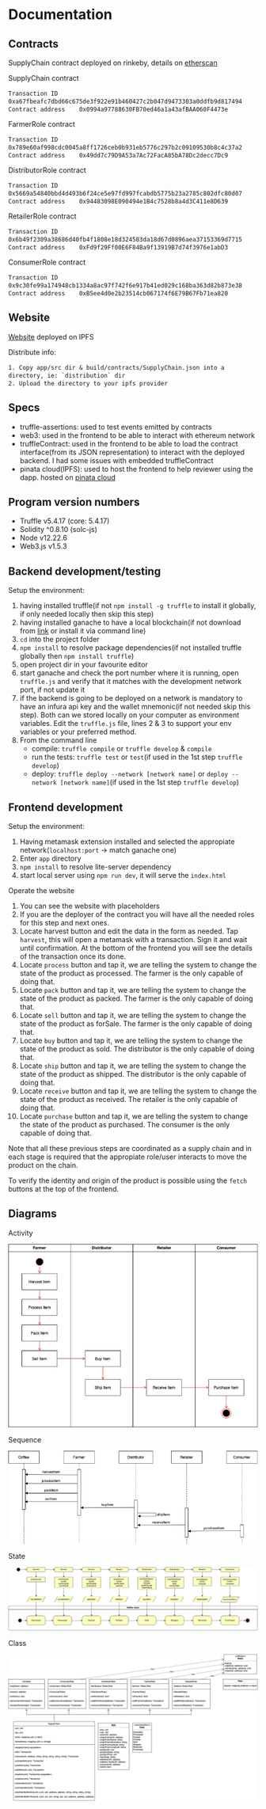 # Documentation

## Contracts

SupplyChain contract deployed on rinkeby, details on [etherscan](https://rinkeby.etherscan.io/address/0x0994a97788630FB70ed46a1a43afBAA060F4473e)

SupplyChain contract

    Transaction ID      0xa67fbeafc7dbd66c675de3f922e91b460427c2b047d9473303a0ddfb9d817494  
    Contract address    0x0994a97788630FB70ed46a1a43afBAA060F4473e

FarmerRole contract

    Transaction ID      0x789e60af998cdc0045a8ff1726ceb0b931eb5776c297b2c09109530b8c4c37a2
    Contract address    0x49dd7c79D9A53a7Ac72FacA85bA78Dc2decc7Dc9

DistributorRole contract

    Transaction ID      0x5669a54840bbd4d493b6f24ce5e97fd997fcabdb5775b23a2785c802dfc80d07
    Contract address    0x94483098E090494e1B4c7528b8a4d3C411e8D639

RetailerRole contract

    Transaction ID      0x6b49f2309a38686d40fb4f1808e18d324583da18d67d0896aea37153369d7715
    Contract address    0xFd9f29Ff00E6F84Ba9f13919B7d74f3976e1abD3

ConsumerRole contract

    Transaction ID      0x9c30fe99a174948cb1334a8ac97f742f6e917b41ed029c168ba363d82b873e38
    Contract address    0xB5ee4d0e2b23514cb067174f6E79B67Fb71ea820

## Website

[Website](https://ipfs.io/ipfs/QmZjgiJhD2BAHXSyoMsDybKJ2bwLHsJZ7iJYAAK1dDGvDG/) deployed on IPFS

Distribute info:

    1. Copy app/src dir & build/contracts/SupplyChain.json into a directory, ie: `distribution` dir
    2. Upload the directory to your ipfs provider

## Specs

* truffle-assertions: used to test events emitted by contracts
* web3: used in the frontend to be able to interact with ethereum network
* truffleContract: used in the frontend to be able to load the contract interface(from its JSON representation) to interact with the deployed backend. I had some issues with embedded truffleContract
* pinata cloud(IPFS): used to host the frontend to help reviewer using the dapp. hosted on [pinata cloud](https://www.pinata.cloud/)

## Program version numbers

* Truffle v5.4.17 (core: 5.4.17)
* Solidity ^0.8.10 (solc-js)
* Node v12.22.6
* Web3.js v1.5.3

## Backend development/testing

Setup the environment:

 1. having installed truffle(if not `npm install -g truffle` to install it globally, if only needed locally then skip this step)
 2. having installed ganache to have a local blockchain(if not download from [link](https://trufflesuite.com/ganache/) or install it via command line)
 3. `cd` into the project folder
 4. `npm install` to resolve package dependencies(if not installed truffle globally then `npm install truffle`)
 5. open project dir in your favourite editor
 6. start ganache and check the port number where it is running, open `truffle.js` and verify that it matches with the development network port, if not update it
 7. if the backend is going to be deployed on a network is mandatory to have an infura api key and the wallet mnemonic(if not needed skip this step). Both can we stored locally on your computer as environment variables. Edit the `truffle.js` file, lines 2 & 3 to support your env variables or your preferred method.
 8. From the command line
    * compile: `truffle compile` or `truffle develop` & `compile`
    * run the tests: `truffle test` or `test`(if used in the 1st step `truffle develop`)
    * deploy: `truffle deploy --network [network name]` or `deploy --network [network name]`(if used in the 1st step `truffle develop`)

## Frontend development

Setup the environment:

1. Having metamask extension installed and selected the appropiate network(`localhost:port` -> match ganache one)
2. Enter `app` directory
3. `npm install` to resolve lite-server dependency
4. start local server using `npm run dev`, it will serve the `index.html`

Operate the website

1. You can see the website with placeholders
2. If you are the deployer of the contract you will have all the needed roles for this step and next ones. 
3. Locate harvest button and edit the data in the form as needed. Tap `harvest`, this will open a metamask with a transaction. Sign it and wait until confirmation. At the bottom of the frontend you will see the details of the transaction once its done.
4. Locate `process` button and tap it, we are telling the system to change the state of the product as processed. The farmer is the only capable of doing that.
5. Locate `pack` button and tap it, we are telling the system to change the state of the product as packed. The farmer is the only capable of doing that.
6. Locate `sell` button and tap it, we are telling the system to change the state of the product as forSale. The farmer is the only capable of doing that.
7. Locate `buy` button and tap it, we are telling the system to change the state of the product as sold. The distributor is the only capable of doing that.
8. Locate `ship` button and tap it, we are telling the system to change the state of the product as shipped. The distributor is the only capable of doing that.
9. Locate `receive` button and tap it, we are telling the system to change the state of the product as received. The retailer is the only capable of doing that.
10. Locate `purchase` button and tap it, we are telling the system to change the state of the product as purchased. The consumer is the only capable of doing that.

Note that all these previous steps are coordinated as a supply chain and in each stage is required that the appropiate role/user interacts to move the product on the chain.

To verify the identity and origin of the product is possible using the `fetch` buttons at the top of the frontend.

## Diagrams

Activity

![Activity diagram](uml/activityDiagram.jpg)

Sequence

![Sequence diagram](uml/sequenceDiagram.jpg)

State

![State diagram](uml/stateDiagram.jpg)

Class

![Class diagram](uml/classDiagram.jpg)

